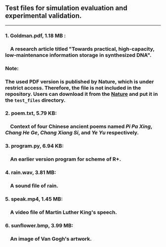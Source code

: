 ## Test files for simulation evaluation and experimental validation. 
___
### 1. Goldman.pdf, 1.18 MB : 
### &emsp;A research article titled "Towards practical, high-capacity, low-maintenance information storage in synthesized DNA".
### Note: 
### The used PDF version is published by Nature, which is under restrict access. Therefore, the file is not included in the repository. Users can download it from the [Nature](https://www.nature.com/articles/nature11875) and put it in the `test_files` directory.
### 2. poem.txt, 5.79 KB:
### &emsp;Context of four Chinese ancient poems named *Pi Pa Xing*, *Chang He Ge*, *Chang Xiang Si*, and *Ye Yu* respectively.
### 3. program.py, 6.94 KB:
### &emsp;An earlier version program for scheme of R+.
### 4. rain.wav, 3.81 MB:
### &emsp;A sound file of rain.
### 5. speak.mp4, 1.45 MB:
### &emsp;A video file of Martin Luther King's speech.
### 6. sunflower.bmp, 3.99 MB:
### &emsp;An image of Van Gogh's artwork.